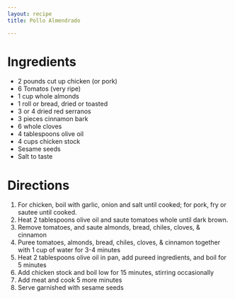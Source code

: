 ```yaml
---
layout: recipe
title: Pollo Almendrado

---
```


# Ingredients

- 2 pounds cut up chicken (or pork)
- 6 Tomatos (very ripe)
- 1 cup whole almonds
- 1 roll or bread, dried or toasted
- 3 or 4 dried red serranos
- 3 pieces cinnamon bark
- 6 whole cloves
- 4 tablespoons olive oil
- 4 cups chicken stock
- Sesame seeds
- Salt to taste

# Directions

1. For chicken, boil with garlic, onion and salt until cooked; for pork, fry or sautee until cooked.
2. Heat 2 tablespoons olive oil and saute tomatoes whole until dark brown.
3. Remove tomatoes, and saute almonds, bread, chiles, cloves, & cinnamon
4. Puree tomatoes, almonds, bread, chiles, cloves, & cinnamon together with 1 cup of water for 3-4 minutes
5. Heat 2 tablespoons olive oil in pan, add pureed ingredients, and boil for 5 minutes
6. Add chicken stock and boil low for 15 minutes, stirring occasionally
7. Add meat and cook 5 more minutes
8. Serve garnished with sesame seeds